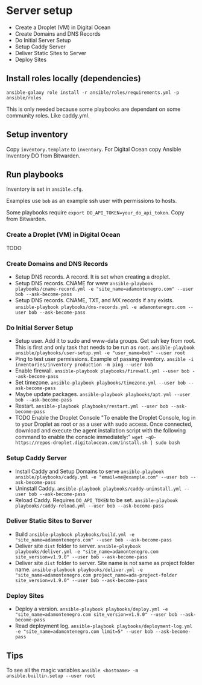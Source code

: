 # Server setup
- Create a Droplet (VM) in Digital Ocean
- Create Domains and DNS Records
- Do Initial Server Setup
- Setup Caddy Server
- Deliver Static Sites to Server
- Deploy Sites

## Install roles locally (dependencies)
`ansible-galaxy role install -r ansible/roles/requirements.yml -p ansible/roles`

This is only needed because some playbooks are dependant on some community roles. Like caddy.yml.

## Setup inventory
Copy `inventory.template` to `inventory`.
For Digital Ocean copy Ansible Inventory DO from Bitwarden.

## Run playbooks
Inventory is set in `ansible.cfg`.

Examples use `bob` as an example ssh user with permissions to hosts.

Some playbooks require `export DO_API_TOKEN=your_do_api_token`. Copy from Bitwarden.

### Create a Droplet (VM) in Digital Ocean
TODO

### Create Domains and DNS Records
- Setup DNS records. A record. It is set when creating a droplet.
- Setup DNS records. CNAME for www
  `ansible-playbook playbooks/cname-record.yml -e "site_name=adamontenegro.com" --user bob --ask-become-pass`
- Setup DNS records. CNAME, TXT, and MX records if any exists.
  `ansible-playbook playbooks/dns-records.yml -e adamontenegro.com --user bob --ask-become-pass`

### Do Initial Server Setup
- Setup user. Add it to sudo and www-data groups. Get ssh key from root. This is first and only task that needs to be run as `root`.
  `ansible-playbook ansible/playbooks/user-setup.yml -e "user_name=bob" --user root`
- Ping to test user permissions. Example of passing inventory.
  `ansible -i inventories/inventory production -m ping --user bob`
- Enable firewall.
  `ansible-playbook playbooks/firewall.yml --user bob --ask-become-pass`
- Set timezone.
  `ansible-playbook playbooks/timezone.yml --user bob --ask-become-pass`
- Maybe update packages.
  `ansible-playbook playbooks/apt.yml --user bob --ask-become-pass`
- Restart.
  `ansible-playbook playbooks/restart.yml --user bob --ask-become-pass`
- TODO Enable the Droplet Console
  "To enable the Droplet Console, log in to your Droplet as root or as a user with sudo access. Once connected, download and execute the agent installation script with the following command to enable the console immediately:"
  `wget -qO- https://repos-droplet.digitalocean.com/install.sh | sudo bash`

### Setup Caddy Server
- Install Caddy and Setup Domains to serve
  `ansible-playbook ansible/playbooks/caddy.yml -e "email=me@example.com" --user bob --ask-become-pass`
- Uninstall Caddy.
    `ansible-playbook playbooks/caddy-uninstall.yml --user bob --ask-become-pass`
- Reload Caddy. Requires `DO_API_TOKEN` to be set.
    `ansible-playbook playbooks/caddy-reload.yml --user bob --ask-become-pass`

### Deliver Static Sites to Server
- Build
  `ansible-playbook playbooks/build.yml -e "site_name=adamontenegro.com" --user bob --ask-become-pass`
- Deliver site `dist` folder to server.
  `ansible-playbook playbooks/deliver.yml -e "site_name=adamontenegro.com site_version=v1.9.0" --user bob --ask-become-pass`
- Deliver site `dist` folder to server. Site name is not same as project folder name.
  `ansible-playbook playbooks/deliver.yml -e "site_name=adamontenegro.com project_name=ada-project-folder site_version=v1.9.0" --user bob --ask-become-pass`

### Deploy Sites
- Deploy a version.
  `ansible-playbook playbooks/deploy.yml -e "site_name=adamontenegro.com site_version=v1.9.0" --user bob --ask-become-pass`
- Read deployment log.
  `ansible-playbook playbooks/deployment-log.yml -e "site_name=adamontenegro.com limit=5" --user bob --ask-become-pass`

## Tips
To see all the magic variables
`ansible <hostname> -m ansible.builtin.setup --user root`